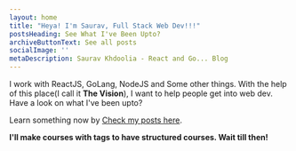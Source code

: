 ```yaml
---
layout: home
title: "Heya! I'm Saurav, Full Stack Web Dev!!!"
postsHeading: See What I've Been Upto?
archiveButtonText: See all posts
socialImage: ''
metaDescription: Saurav Khdoolia - React and Go... Blog
---
```


I work with ReactJS, GoLang, NodeJS and Some other things. With the help of this place(I call it **The Vision**), I want to help people get into web dev. Have a look on what I've been upto?

Learn something now by [Check my posts here](/archive).

**I'll make courses with tags to have structured courses. Wait till then!**
